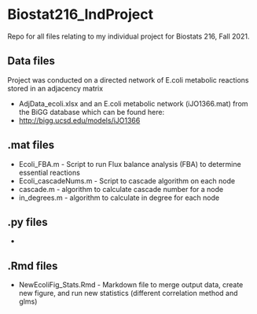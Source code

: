 # Biostat216_IndProject
Repo for all files relating to my individual project for Biostats 216, Fall 2021.

## Data files
Project was conducted on a directed network of E.coli metabolic reactions stored in an adjacency matrix
   - AdjData_ecoli.xlsx
and an E.coli metabolic network (iJO1366.mat) from the BiGG database which can be found here:
   - http://bigg.ucsd.edu/models/iJO1366

## .mat files
  - Ecoli_FBA.m - Script to run Flux balance analysis (FBA) to determine essential reactions
  - Ecoli_cascadeNums.m - Script to cascade algorithm on each node
  - cascade.m - algorithm to calculate cascade number for a node
  - in_degrees.m - algorithm to calculate in degree for each node

## .py files
   - 

## .Rmd files
   - NewEcoliFig_Stats.Rmd - Markdown file to merge output data, create new figure, and run new statistics (different correlation method and glms)
